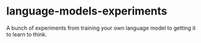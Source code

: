 # language-models-experiments
A bunch of experiments from training your own language model to getting it to learn to think.
